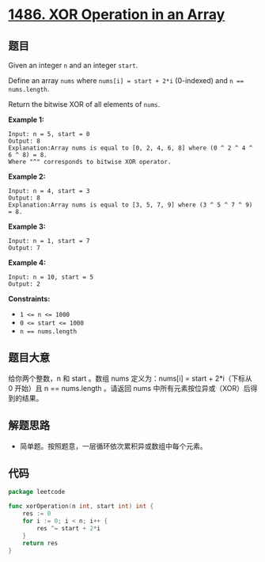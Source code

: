 # [1486. XOR Operation in an Array](https://leetcode.com/problems/xor-operation-in-an-array/)


## 题目

Given an integer `n` and an integer `start`.

Define an array `nums` where `nums[i] = start + 2*i` (0-indexed) and `n == nums.length`.

Return the bitwise XOR of all elements of `nums`.

**Example 1:**

```
Input: n = 5, start = 0
Output: 8
Explanation:Array nums is equal to [0, 2, 4, 6, 8] where (0 ^ 2 ^ 4 ^ 6 ^ 8) = 8.
Where "^" corresponds to bitwise XOR operator.
```

**Example 2:**

```
Input: n = 4, start = 3
Output: 8
Explanation:Array nums is equal to [3, 5, 7, 9] where (3 ^ 5 ^ 7 ^ 9) = 8.
```

**Example 3:**

```
Input: n = 1, start = 7
Output: 7
```

**Example 4:**

```
Input: n = 10, start = 5
Output: 2
```

**Constraints:**

- `1 <= n <= 1000`
- `0 <= start <= 1000`
- `n == nums.length`

## 题目大意

给你两个整数，n 和 start 。数组 nums 定义为：nums[i] = start + 2*i（下标从 0 开始）且 n == nums.length 。请返回 nums 中所有元素按位异或（XOR）后得到的结果。

## 解题思路

- 简单题。按照题意，一层循环依次累积异或数组中每个元素。

## 代码

```go
package leetcode

func xorOperation(n int, start int) int {
	res := 0
	for i := 0; i < n; i++ {
		res ^= start + 2*i
	}
	return res
}
```